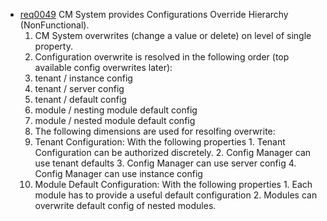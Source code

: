 * [req0049](https://github.com/DomainDrivenArchitecture/ddaRequirement/blob/master/en/requirements/req0049.md) CM System provides Configurations Override Hierarchy (NonFunctional).
  1. CM System overwrites (change a value or delete) on level of single property.  
  2. Configuration overwrite is resolved in the following order (top available config overwrites later):
    1. tenant / instance config 
    2. tenant / server config
    3. tenant / default config
    4. module / nesting module default config
    5. module / nested module default config
  3. The following dimensions are used for resolfing overwrite:
    1. Tenant Configuration: With the following properties
      1. Tenant Configuration can be authorized discretely.
      2. Config Manager can use tenant defaults
      3. Config Manager can use server config
      4. Config Manager can use instance config 
    2. Module Default Configuration: With the following properties 
      1. Each module has to provide a useful default configuration
      2. Modules can overwrite default config of nested modules.
